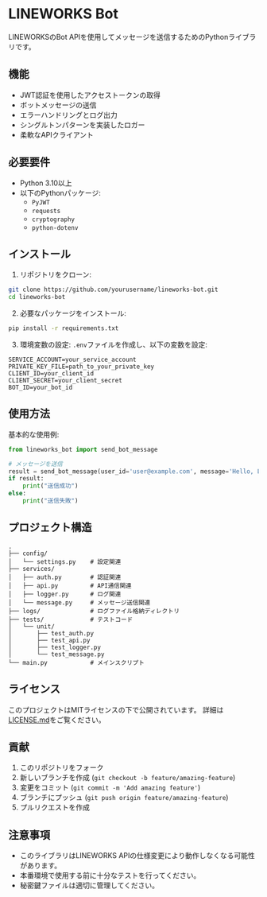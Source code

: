 # LINEWORKS Bot

LINEWORKSのBot APIを使用してメッセージを送信するためのPythonライブラリです。

## 機能

- JWT認証を使用したアクセストークンの取得
- ボットメッセージの送信
- エラーハンドリングとログ出力
- シングルトンパターンを実装したロガー
- 柔軟なAPIクライアント

## 必要要件

- Python 3.10以上
- 以下のPythonパッケージ:
  - `PyJWT`
  - `requests`
  - `cryptography`
  - `python-dotenv`

## インストール

1. リポジトリをクローン:
```bash
git clone https://github.com/yourusername/lineworks-bot.git
cd lineworks-bot
```

2. 必要なパッケージをインストール:
```bash
pip install -r requirements.txt
```

3. 環境変数の設定:
`.env`ファイルを作成し、以下の変数を設定:
```
SERVICE_ACCOUNT=your_service_account
PRIVATE_KEY_FILE=path_to_your_private_key
CLIENT_ID=your_client_id
CLIENT_SECRET=your_client_secret
BOT_ID=your_bot_id
```

## 使用方法

基本的な使用例:

```python
from lineworks_bot import send_bot_message

# メッセージを送信
result = send_bot_message(user_id='user@example.com', message='Hello, LINEWORKS!')
if result:
    print("送信成功")
else:
    print("送信失敗")
```

## プロジェクト構造

```
.
├── config/
│   └── settings.py    # 設定関連
├── services/
│   ├── auth.py        # 認証関連
│   ├── api.py         # API通信関連
│   ├── logger.py      # ログ関連
│   └── message.py     # メッセージ送信関連
├── logs/              # ログファイル格納ディレクトリ
├── tests/             # テストコード
│   └── unit/
│       ├── test_auth.py
│       ├── test_api.py
│       ├── test_logger.py
│       └── test_message.py
└── main.py            # メインスクリプト
```

## ライセンス

このプロジェクトはMITライセンスの下で公開されています。
詳細は[LICENSE.md](LICENSE.md)をご覧ください。

## 貢献

1. このリポジトリをフォーク
2. 新しいブランチを作成 (`git checkout -b feature/amazing-feature`)
3. 変更をコミット (`git commit -m 'Add amazing feature'`)
4. ブランチにプッシュ (`git push origin feature/amazing-feature`)
5. プルリクエストを作成

## 注意事項

- このライブラリはLINEWORKS APIの仕様変更により動作しなくなる可能性があります。
- 本番環境で使用する前に十分なテストを行ってください。
- 秘密鍵ファイルは適切に管理してください。
